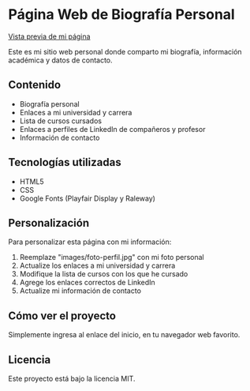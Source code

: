 # Página Web de Biografía Personal

[Vista previa de mi página](https://karimebriguittecaripuma22.github.io)

Este es mi sitio web personal donde comparto mi biografía, información académica y datos de contacto.

## Contenido

- Biografía personal
- Enlaces a mi universidad y carrera
- Lista de cursos cursados
- Enlaces a perfiles de LinkedIn de compañeros y profesor
- Información de contacto

## Tecnologías utilizadas

- HTML5
- CSS
- Google Fonts (Playfair Display y Raleway)

## Personalización

Para personalizar esta página con mi información:

1. Reemplaze "images/foto-perfil.jpg" con mi foto personal
2. Actualize los enlaces a mi universidad y carrera
3. Modifique la lista de cursos con los que he cursado
4. Agrege los enlaces correctos de LinkedIn
5. Actualize mi información de contacto

## Cómo ver el proyecto

Simplemente ingresa al enlace del inicio, en tu navegador web favorito.

## Licencia

Este proyecto está bajo la licencia MIT.

